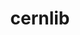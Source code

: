 ---
title: "cernlib"
layout: cache
categories: [package, develop]
meta: {"versions": ["2023.08.14.0-free"], "compilers": ["gcc@=11.4.0"], "oss": ["ubuntu22.04"], "platforms": ["linux"], "targets": ["x86_64_v3"], "stacks": ["hep", "root"], "num_specs": 5, "num_specs_by_stack": {"root": 5, "hep": 5}}
spec_details: [{"hash": "27lzemrnbfy7hq762cw4ixjnif6p6z6z", "compiler": "gcc@=11.4.0", "versions": ["2023.08.14.0-free"], "os": "ubuntu22.04", "platform": "linux", "target": "x86_64_v3", "variants": ["build_system=cmake", "build_type=Release", "generator=make", "~ipo", "+shared"], "stacks": ["root", "hep"], "size": "-", "tarball": "https://binaries.spack.io/develop/build_cache/linux-ubuntu22.04-x86_64_v3/gcc-11.4.0/cernlib-2023.08.14.0-free/linux-ubuntu22.04-x86_64_v3-gcc-11.4.0-cernlib-2023.08.14.0-free-27lzemrnbfy7hq762cw4ixjnif6p6z6z.spack"}, {"hash": "a6ctlowom7faeleuew6guycze5w6kit7", "compiler": "gcc@=11.4.0", "versions": ["2023.08.14.0-free"], "os": "ubuntu22.04", "platform": "linux", "target": "x86_64_v3", "variants": ["build_system=cmake", "build_type=Release", "generator=make", "~ipo", "+shared"], "stacks": ["root", "hep"], "size": "-", "tarball": "https://binaries.spack.io/develop/build_cache/linux-ubuntu22.04-x86_64_v3/gcc-11.4.0/cernlib-2023.08.14.0-free/linux-ubuntu22.04-x86_64_v3-gcc-11.4.0-cernlib-2023.08.14.0-free-a6ctlowom7faeleuew6guycze5w6kit7.spack"}, {"hash": "c6suqg46eqxgu5rkz2xi4jvqphnzlaxr", "compiler": "gcc@=11.4.0", "versions": ["2023.08.14.0-free"], "os": "ubuntu22.04", "platform": "linux", "target": "x86_64_v3", "variants": ["build_system=cmake", "build_type=Release", "generator=make", "~ipo", "+shared"], "stacks": ["root", "hep"], "size": "-", "tarball": "https://binaries.spack.io/develop/build_cache/linux-ubuntu22.04-x86_64_v3/gcc-11.4.0/cernlib-2023.08.14.0-free/linux-ubuntu22.04-x86_64_v3-gcc-11.4.0-cernlib-2023.08.14.0-free-c6suqg46eqxgu5rkz2xi4jvqphnzlaxr.spack"}, {"hash": "n6fg5muksgwepfsxenn27k6l67zsrca5", "compiler": "gcc@=11.4.0", "versions": ["2023.08.14.0-free"], "os": "ubuntu22.04", "platform": "linux", "target": "x86_64_v3", "variants": ["build_system=cmake", "build_type=Release", "generator=make", "~ipo", "+shared"], "stacks": ["root", "hep"], "size": "-", "tarball": "https://binaries.spack.io/develop/build_cache/linux-ubuntu22.04-x86_64_v3/gcc-11.4.0/cernlib-2023.08.14.0-free/linux-ubuntu22.04-x86_64_v3-gcc-11.4.0-cernlib-2023.08.14.0-free-n6fg5muksgwepfsxenn27k6l67zsrca5.spack"}, {"hash": "wjtwtaeghpquele4loskxbnqwag2hfoz", "compiler": "gcc@=11.4.0", "versions": ["2023.08.14.0-free"], "os": "ubuntu22.04", "platform": "linux", "target": "x86_64_v3", "variants": ["build_system=cmake", "build_type=Release", "generator=make", "~ipo", "+shared"], "stacks": ["root", "hep"], "size": "-", "tarball": "https://binaries.spack.io/develop/build_cache/linux-ubuntu22.04-x86_64_v3/gcc-11.4.0/cernlib-2023.08.14.0-free/linux-ubuntu22.04-x86_64_v3-gcc-11.4.0-cernlib-2023.08.14.0-free-wjtwtaeghpquele4loskxbnqwag2hfoz.spack"}]
---